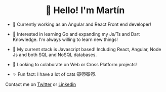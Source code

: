 <h1 align="center"> 👋 Hello! I'm Martín </h1>

- 🔭 Currently working as an Angular and React Front end developer!

- 🌱 Interested in learning Go and expanding my Js/Ts and Dart Knowledge. I'm always willing to learn new things!

- 💬 My current stack is Javascript based! Including React, Angular, Node Js and both SQL and NoSQL databases.

- 💪 Looking to colaborate on Web or Cross Platform projects!

- ✨ Fun fact: I have a lot of cats 😺😻😸😼.

Contact me on [Twitter](https://twitter.com/martin_albrnz) or [Linkedin](https://www.linkedin.com/in/martinalbrnz/)

<!---
<img align="center" src="https://github-readme-stats.vercel.app/api/top-langs/?username=martinalbrnz&layout=compact&theme=dark&langs_count=6">
</img>
--->

<!---
martinalbrnz/martinalbrnz is a ✨ special ✨ repository because its `README.md` (this file) appears on your GitHub profile.
You can click the Preview link to take a look at your changes.
--->
